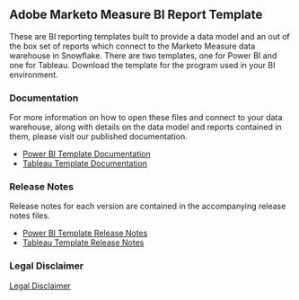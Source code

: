 ## Adobe Marketo Measure BI Report Template

These are BI reporting templates built to provide a data model and an out of the box set of reports which connect to the Marketo Measure data warehouse in Snowflake.  There are two templates, one for Power BI and one for Tableau.  Download the template for the program used in your BI environment.  

### Documentation

For more information on how to open these files and connect to your data warehouse, along with details on the data model and reports contained in them, please visit our published documentation.  
- [Power BI Template Documentation](https://experienceleague.adobe.com/docs/marketo-measure/using/bi-report-templates/marketo-measure-report-template-power-bi.html)
- [Tableau Template Documentation](https://experienceleague.adobe.com/docs/marketo-measure/using/bi-report-templates/marketo-measure-report-template-tableau.html)

### Release Notes

Release notes for each version are contained in the accompanying release notes files.
- [Power BI Template Release Notes](https://git.corp.adobe.com/sizer/BI-Templates/blob/main/Power%20BI%20Template%20Release%20Notes.md)
- [Tableau Template Release Notes](https://git.corp.adobe.com/sizer/BI-Templates/blob/main/Tableau%20Template%20Release%20Notes.md)

### Legal Disclaimer

[Legal Disclaimer](https://git.corp.adobe.com/sizer/BI-Templates/blob/main/Legal_Disclaimer.pdf)
